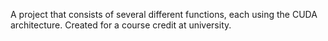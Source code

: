 A project that consists of several different functions, each using the CUDA architecture. Created for a course credit at university.
